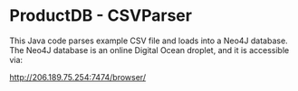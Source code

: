 # ProductDB - CSVParser

This Java code parses example CSV file and loads into a Neo4J database. The Neo4J database is an online Digital Ocean droplet, and it is accessible via:

http://206.189.75.254:7474/browser/
